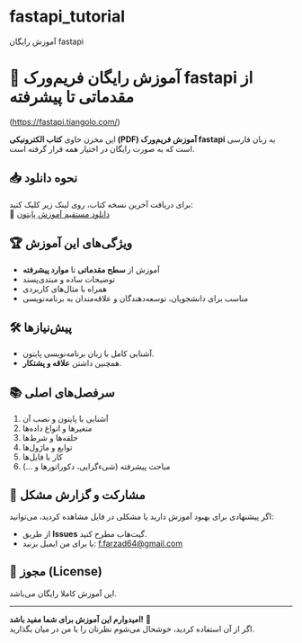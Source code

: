 # fastapi_tutorial
آموزش رایگان fastapi
# 🐍 آموزش رایگان فریم‌ورک fastapi از مقدماتی تا پیشرفته  

(https://fastapi.tiangolo.com/)  

این مخزن حاوی **کتاب الکترونیکی (PDF) آموزش فریم‌ورک fastapi** به زبان فارسی است که به صورت رایگان در اختیار همه قرار گرفته است.  

## 📥 نحوه دانلود  
برای دریافت آخرین نسخه کتاب، روی لینک زیر کلیک کنید:  
🔗 [دانلود مستقیم آموزش پایتون](https://github.com/username/repo-name/raw/main/python-tutorial.pdf)  

## 🏆 ویژگی‌های این آموزش  
- آموزش از **سطح مقدماتی** تا **موارد پیشرفته**  
- توضیحات ساده و مبتدی‌پسند  
- همراه با مثال‌های کاربردی  
- مناسب برای دانشجویان، توسعه‌دهندگان و علاقه‌مندان به برنامه‌نویسی  

## 🛠 پیش‌نیازها  
- آشنایی کامل با زبان برنامه‌نویسی پایتون.  
- همچنین داشتن **علاقه و پشتکار**.  

## 📚 سرفصل‌های اصلی  
1. آشنایی با پایتون و نصب آن  
2. متغیرها و انواع داده‌ها  
3. حلقه‌ها و شرط‌ها  
4. توابع و ماژول‌ها  
5. کار با فایل‌ها  
6. مباحث پیشرفته (شیءگرایی، دکوراتورها و ...)  

## 🤝 مشارکت و گزارش مشکل  
اگر پیشنهادی برای بهبود آموزش دارید یا مشکلی در فایل مشاهده کردید، می‌توانید:  
- از طریق **Issues** گیت‌هاب مطرح کنید.  
- یا برای من ایمیل بزنید: f.farzad64@gmail.com  

## 📜 مجوز (License)  
این آموزش کاملا رایگان می‌باشد.

---

**امیدوارم این آموزش برای شما مفید باشد!** 🌟  
اگر از آن استفاده کردید، خوشحال می‌شوم نظرتان را با من در میان بگذارید.  
